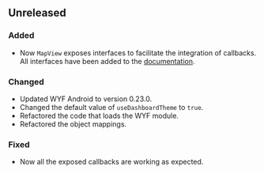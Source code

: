 ## Unreleased

### Added
- Now `MapView` exposes interfaces to facilitate the integration of callbacks. All interfaces have been added to the [documentation](./README.md).

### Changed
- Updated WYF Android to version 0.23.0.
- Changed the default value of `useDashboardTheme` to `true`.
- Refactored the code that loads the WYF module.
- Refactored the object mappings.

### Fixed
- Now all the exposed callbacks are working as expected.
